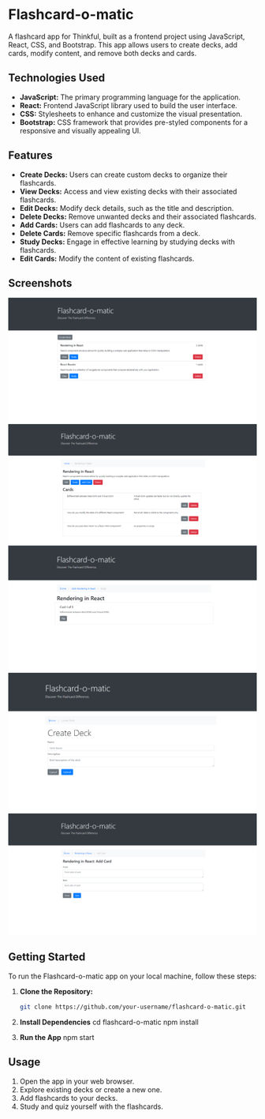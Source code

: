 # Flashcard-o-matic

A flashcard app for Thinkful, built as a frontend project using JavaScript, React, CSS, and Bootstrap. This app allows users to create decks, add cards, modify content, and remove both decks and cards.

## Technologies Used

- **JavaScript:** The primary programming language for the application.
- **React:** Frontend JavaScript library used to build the user interface.
- **CSS:** Stylesheets to enhance and customize the visual presentation.
- **Bootstrap:** CSS framework that provides pre-styled components for a responsive and visually appealing UI.

## Features

- **Create Decks:** Users can create custom decks to organize their flashcards.
- **View Decks:** Access and view existing decks with their associated flashcards.
- **Edit Decks:** Modify deck details, such as the title and description.
- **Delete Decks:** Remove unwanted decks and their associated flashcards.
- **Add Cards:** Users can add flashcards to any deck.
- **Delete Cards:** Remove specific flashcards from a deck.
- **Study Decks:** Engage in effective learning by studying decks with flashcards.
- **Edit Cards:** Modify the content of existing flashcards.

## Screenshots

![Dashboard](docs/images/Dashboard.png)
![View](docs/images/Viewdeck.png)
![Study](docs/images/Studydeck.png)
![Create](docs/images/Createdeck.png)
![Add](docs/images/Addcard.png)


## Getting Started

To run the Flashcard-o-matic app on your local machine, follow these steps:

1. **Clone the Repository:**
   ```bash
   git clone https://github.com/your-username/flashcard-o-matic.git

2. **Install Dependencies**
    cd flashcard-o-matic
    npm install

3. **Run the App**
    npm start

## Usage
1. Open the app in your web browser.
2. Explore existing decks or create a new one.
3. Add flashcards to your decks.
4. Study and quiz yourself with the flashcards.